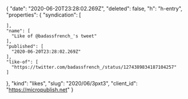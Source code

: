 {
  "date": "2020-06-20T23:28:02.269Z",
  "deleted": false,
  "h": "h-entry",
  "properties": {
    "syndication": [

    ],
    "name": [
      "Like of @badassfrench_'s tweet"
    ],
    "published": [
      "2020-06-20T23:28:02.269Z"
    ],
    "like-of": [
      "https://twitter.com/badassfrench_/status/1274389834187104257"
    ]
  },
  "kind": "likes",
  "slug": "2020/06/3pxt3",
  "client_id": "https://micropublish.net"
}
